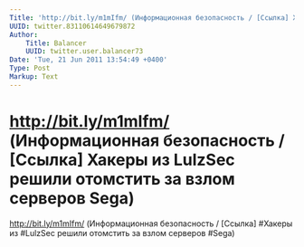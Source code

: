 ```yaml
---
Title: 'http://bit.ly/m1mIfm/ (Информационная безопасность / [Ссылка] Хакеры из LulzSec решили отомстить за взлом серверов Sega)'
UUID: twitter.83110614649679872
Author:
    Title: Balancer
    UUID: twitter.user.balancer73
Date: 'Tue, 21 Jun 2011 13:54:49 +0400'
Type: Post
Markup: Text
---
```


# http://bit.ly/m1mIfm/ (Информационная безопасность / [Ссылка] Хакеры из LulzSec решили отомстить за взлом серверов Sega)

http://bit.ly/m1mIfm/ (Информационная безопасность /
[Ссылка] #Хакеры из #LulzSec решили отомстить за взлом
серверов #Sega)